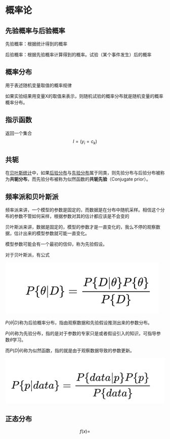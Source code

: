 # 概率论

## 先验概率与后验概率

先验概率：根据统计得到的概率

后验概率：根据先验概率计算得到的概率。试验（某个事件发生）后的概率

## 概率分布

用于表述随机变量取值的概率规律

如果实验结果用变量X的取值来表示，则随机试验的概率分布就是随机变量的概率概率分布。

## 指示函数

返回一个集合
$$
I=(y_i=c_k)
$$

## 共轭

在[贝叶斯统计](https://zh.wikipedia.org/wiki/贝叶斯统计)中，如果[后验分布](https://zh.wikipedia.org/wiki/後驗分布)与[先验分布](https://zh.wikipedia.org/wiki/先驗分布)属于同类，则先验分布与后验分布被称为**共轭分布**，而先验分布被称为似然函数的**共轭先验**（Conjugate prior）。

## 频率派和贝叶斯派

频率派来讲，一个模型的参数是固定的，而数据是在分布中随机采样。相信这个分布的参数不管如何采样，根据参数对其的估计都应该是不会变的



贝叶斯派来讲，数据是固定的，模型的参数才是一直变化的，我么不停的观察数据，估计出来的模型参数就可能一直变化。

模型参数可能会有一个最初的信仰，称为先验假设。

对于贝叶斯派，有公式

![image-20230313171526342](./%E6%A6%82%E7%8E%87%E8%AE%BA.assets/image-20230313171526342.png)

$P\{\theta|D\}$称为后验概率分布，指由观察数据和先验假设推测出来的参数分布。

$P\{\theta\}$称为先验分布，指的是对于参数的专家只是或者假设引入的知识，可指导参数$\theta$学习。

而$P\{D|\theta\}$称为似然函数，指的就是由于观察数据导致的参数更新。

![image-20230313172019673](./%E6%A6%82%E7%8E%87%E8%AE%BA.assets/image-20230313172019673.png)

## 正态分布

$$
f(x)=
$$

